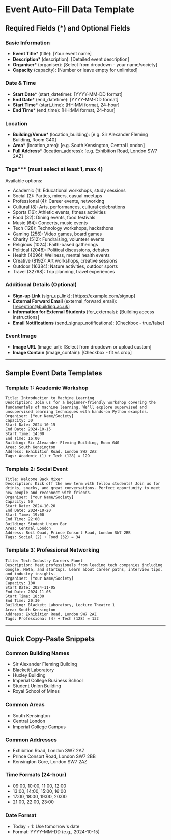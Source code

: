 # Event Auto-Fill Data Template

## Required Fields (*) and Optional Fields

### Basic Information
- **Event Title*** (title): [Your event name]
- **Description*** (description): [Detailed event description]
- **Organiser*** (organiser): [Select from dropdown - your name/society]
- **Capacity** (capacity): [Number or leave empty for unlimited]

### Date & Time
- **Start Date*** (start_datetime): [YYYY-MM-DD format]
- **End Date*** (end_datetime): [YYYY-MM-DD format]
- **Start Time*** (start_time): [HH:MM format, 24-hour]
- **End Time*** (end_time): [HH:MM format, 24-hour]

### Location
- **Building/Venue*** (location_building): [e.g. Sir Alexander Fleming Building, Room G40]
- **Area*** (location_area): [e.g. South Kensington, Central London]
- **Full Address*** (location_address): [e.g. Exhibition Road, London SW7 2AZ]

### Tags*** (must select at least 1, max 4)
Available options:
- Academic (1): Educational workshops, study sessions
- Social (2): Parties, mixers, casual meetups
- Professional (4): Career events, networking
- Cultural (8): Arts, performances, cultural celebrations
- Sports (16): Athletic events, fitness activities
- Food (32): Dining events, food festivals
- Music (64): Concerts, music events
- Tech (128): Technology workshops, hackathons
- Gaming (256): Video games, board games
- Charity (512): Fundraising, volunteer events
- Religious (1024): Faith-based gatherings
- Political (2048): Political discussions, debates
- Health (4096): Wellness, mental health events
- Creative (8192): Art workshops, creative sessions
- Outdoor (16384): Nature activities, outdoor sports
- Travel (32768): Trip planning, travel experiences

### Additional Details (Optional)
- **Sign-up Link** (sign_up_link): [https://example.com/signup]
- **External Forward Email** (external_forward_email): [reception@building.ac.uk]
- **Information for External Students** (for_externals): [Building access instructions]
- **Email Notifications** (send_signup_notifications): [Checkbox - true/false]

### Event Image
- **Image URL** (image_url): [Select from dropdown or upload custom]
- **Image Contain** (image_contain): [Checkbox - fit vs crop]

---

## Sample Event Data Templates

### Template 1: Academic Workshop
```
Title: Introduction to Machine Learning
Description: Join us for a beginner-friendly workshop covering the fundamentals of machine learning. We'll explore supervised and unsupervised learning techniques with hands-on Python examples.
Organiser: [Your Name/Society]
Capacity: 30
Start Date: 2024-10-15
End Date: 2024-10-15
Start Time: 14:00
End Time: 16:00
Building: Sir Alexander Fleming Building, Room G40
Area: South Kensington
Address: Exhibition Road, London SW7 2AZ
Tags: Academic (1) + Tech (128) = 129
```

### Template 2: Social Event
```
Title: Welcome Back Mixer
Description: Kick off the new term with fellow students! Join us for drinks, snacks, and great conversations. Perfect opportunity to meet new people and reconnect with friends.
Organiser: [Your Name/Society]
Capacity: 50
Start Date: 2024-10-20
End Date: 2024-10-20
Start Time: 19:00
End Time: 22:00
Building: Student Union Bar
Area: Central London
Address: Beit Quad, Prince Consort Road, London SW7 2BB
Tags: Social (2) + Food (32) = 34
```

### Template 3: Professional Networking
```
Title: Tech Industry Careers Panel
Description: Meet professionals from leading tech companies including Google, Meta, and startups. Learn about career paths, interview tips, and industry insights.
Organiser: [Your Name/Society]
Capacity: 100
Start Date: 2024-11-05
End Date: 2024-11-05
Start Time: 18:30
End Time: 20:30
Building: Blackett Laboratory, Lecture Theatre 1
Area: South Kensington
Address: Exhibition Road, London SW7 2AZ
Tags: Professional (4) + Tech (128) = 132
```

---

## Quick Copy-Paste Snippets

### Common Building Names
- Sir Alexander Fleming Building
- Blackett Laboratory
- Huxley Building
- Imperial College Business School
- Student Union Building
- Royal School of Mines

### Common Areas
- South Kensington
- Central London
- Imperial College Campus

### Common Addresses
- Exhibition Road, London SW7 2AZ
- Prince Consort Road, London SW7 2BB
- Kensington Gore, London SW7 2AZ

### Time Formats (24-hour)
- 09:00, 10:00, 11:00, 12:00
- 13:00, 14:00, 15:00, 16:00
- 17:00, 18:00, 19:00, 20:00
- 21:00, 22:00, 23:00

### Date Format
- Today + 1: Use tomorrow's date
- Format: YYYY-MM-DD (e.g., 2024-10-15)
